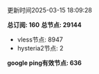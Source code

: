 更新时间2025-03-15 18:09:28

**总订阅: 160**
**总节点: 29144**
- vless节点: 8947
- hysteria2节点: 2

**google ping有效节点: 636**
